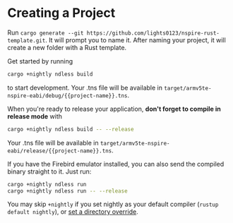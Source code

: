 # Creating a Project

Run `cargo generate --git
https://github.com/lights0123/nspire-rust-template.git`. It will prompt
you to name it. After naming your project, it will create a new folder
with a Rust template.

Get started by running

```bash
cargo +nightly ndless build
```

to start development. Your .tns file will be available in
`target/armv5te-nspire-eabi/debug/{{project-name}}.tns`.

When you're ready to release your application,
**don't forget to compile in release mode** with

```bash
cargo +nightly ndless build -- --release
```

Your .tns file will be available in
`target/armv5te-nspire-eabi/release/{{project-name}}.tns`.

If you have the Firebird emulator installed, you can also send the compiled
binary straight to it. Just run:

```bash
cargo +nightly ndless run
cargo +nightly ndless run -- --release
```

You may skip `+nightly` if you set nightly as your default compiler
(`rustup default nightly`), or
[set a directory override](https://github.com/rust-lang/rustup.rs#directory-overrides).
